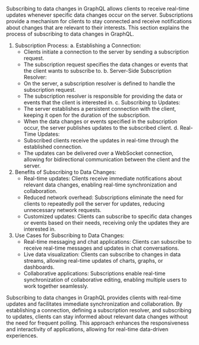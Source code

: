 Subscribing to data changes in GraphQL allows clients to receive real-time updates whenever specific data changes occur on the server. Subscriptions provide a mechanism for clients to stay connected and receive notifications about changes that are relevant to their interests. This section explains the process of subscribing to data changes in GraphQL.

1. Subscription Process: a. Establishing a Connection:
    - Clients initiate a connection to the server by sending a subscription request.
    - The subscription request specifies the data changes or events that the client wants to subscribe to.
    b. Server-Side Subscription Resolver:
    - On the server, a subscription resolver is defined to handle the subscription request.
    - The subscription resolver is responsible for providing the data or events that the client is interested in.
    c. Subscribing to Updates:
    - The server establishes a persistent connection with the client, keeping it open for the duration of the subscription.
    - When the data changes or events specified in the subscription occur, the server publishes updates to the subscribed client.
    d. Real-Time Updates:
    - Subscribed clients receive the updates in real-time through the established connection.
    - The updates can be delivered over a WebSocket connection, allowing for bidirectional communication between the client and the server.
2. Benefits of Subscribing to Data Changes:
    - Real-time updates: Clients receive immediate notifications about relevant data changes, enabling real-time synchronization and collaboration.
    - Reduced network overhead: Subscriptions eliminate the need for clients to repeatedly poll the server for updates, reducing unnecessary network requests.
    - Customized updates: Clients can subscribe to specific data changes or events based on their needs, receiving only the updates they are interested in.
3. Use Cases for Subscribing to Data Changes:
    - Real-time messaging and chat applications: Clients can subscribe to receive real-time messages and updates in chat conversations.
    - Live data visualization: Clients can subscribe to changes in data streams, allowing real-time updates of charts, graphs, or dashboards.
    - Collaborative applications: Subscriptions enable real-time synchronization of collaborative editing, enabling multiple users to work together seamlessly.

Subscribing to data changes in GraphQL provides clients with real-time updates and facilitates immediate synchronization and collaboration. By establishing a connection, defining a subscription resolver, and subscribing to updates, clients can stay informed about relevant data changes without the need for frequent polling. This approach enhances the responsiveness and interactivity of applications, allowing for real-time data-driven experiences.